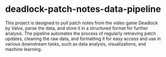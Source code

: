 # deadlock-patch-notes-data-pipeline
 This project is designed to pull patch notes from the video game Deadlock by Valve, parse the data, and store it in a structured format for further analysis. The pipeline automates the process of regularly retrieving patch updates, cleaning the raw data, and formatting it for easy access and use in various downstream tasks, such as data analysis, visualizations, and machine learning.
